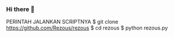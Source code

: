 ### Hi there 👋

PERINTAH JALANKAN SCRIPTNYA
$ git clone https://github.com/Rezous/rezous
$ cd rezous
$ python rezous.py

